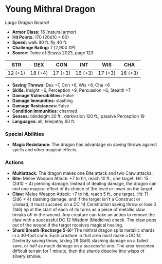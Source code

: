 # Young Mithral Dragon

*Large* *Dragon* *Neutral*

- **Armor Class:** 16 (natural armor)
- **Hit Points:** 170 (20d10 + 60)
- **Speed:** walk 80 ft. fly 40 ft.
- **Challenge Rating:** 7 (2,900 XP)
- **Source:** Tome of Beasts 2023, page 123

| STR | DEX | CON | INT | WIS | CHA |
| --- | --- | --- | --- | --- | --- |
| 12 (+1) | 18 (+4) | 17 (+3) | 16 (+3) | 17 (+3) | 16 (+3) |

- **Saving Throws**: Dex +7, Con +6, Wis +6, Cha +6
- **Skills:** Insight +6, Perception +9, Persuasion +6, Stealth +7
- **Damage Vulnerabilities:** False
- **Damage Immunities:** slashing
- **Damage Resistances:** False
- **Condition Immunities:** charmed
- **Senses:** blindsight 30 ft., darkvision 120 ft., passive Perception 19
- **Languages:** all, telepathy 60 ft.

### Special Abilities

- **Magic Resistance:** The dragon has advantage on saving throws against spells and other magical effects.

### Actions

- **Multiattack:** The dragon makes one Bite attack and two Claw attacks.
- **Bite:** Melee Weapon Attack: +7 to hit, reach 10 ft., one target. Hit: 15 (2d10 + 4) piercing damage. Instead of dealing damage, the dragon can end one magical effect of its choice of 3rd level or lower on the target.
- **Claw:** Melee Weapon Attack: +7 to hit, reach 5 ft., one target. Hit: 11 (2d6 + 4) slashing damage, and if the target isn't a Construct or Undead, it must succeed on a DC 14 Constitution saving throw or lose 3 (1d6) hp at the start of each of its turns as a piece of metallic claw breaks off in the wound. Any creature can take an action to remove the claw with a successful DC 12 Wisdom (Medicine) check. The claw pops out of the wound if the target receives magical healing.
- **Shard Breath (Recharge 5-6):** The mithral dragon spits metallic shards in a 30-foot cone. Each creature in that area must make a DC 14 Dexterity saving throw, taking 28 (8d6) slashing damage on a failed save, or half as much damage on a successful one. The area becomes difficult terrain for 1 minute, then the shards dissolve into wisps of silvery smoke.
